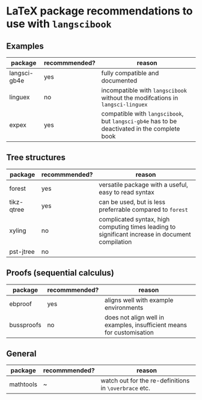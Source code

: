 # LaTeX package recommendations to use with `langscibook`

## Examples
package | recommmended? | reason
-------|--------|---------
langsci-gb4e |  yes | fully compatible and documented
linguex | no | incompatible with `langscibook` without the modifcations in `langsci-linguex`
expex | yes | compatible with `langscibook`, but `langsci-gb4e` has to be deactivated in the complete book

## Tree structures
package | recommmended? | reason
-------|--------|---------
forest | yes | versatile package with a useful, easy to read syntax
tikz-qtree | yes | can be used, but is less preferrable compared to `forest`
xyling | no | complicated syntax, high computing times leading to significant increase in document compilation
pst-jtree | no | 

## Proofs (sequential calculus)
package | recommmended? | reason
-------|--------|---------
ebproof | yes | aligns well with example environments
bussproofs | no | does not align well in examples, insufficient means for customisation

## General
package | recommmended? | reason
-------|--------|---------
mathtools | ~ | watch out for the re-definitions in `\overbrace` etc.

